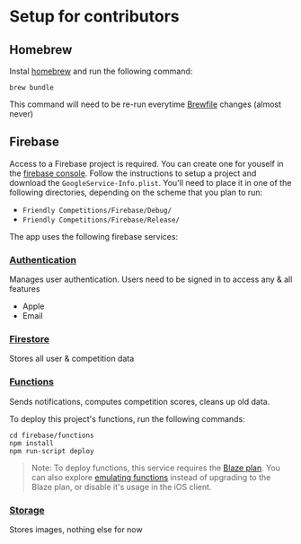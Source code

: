 # Setup for contributors
## Homebrew
Instal [homebrew](https://brew.sh) and run the following command:
```shell
brew bundle
```
This command will need to be re-run everytime [Brewfile](Brewfile) changes (almost never)

## Firebase
Access to a Firebase project is required. You can create one for youself in the [firebase console](https://console.firebase.google.com). Follow the instructions to setup a project and download the `GoogleService-Info.plist`. You'll need to place it in one of the following directories, depending on the scheme that you plan to run:
- `Friendly Competitions/Firebase/Debug/`
- `Friendly Competitions/Firebase/Release/`

The app uses the following firebase services:

### [Authentication](https://firebase.google.com/docs/auth)
Manages user authentication. Users need to be signed in to access any & all features
- Apple
- Email

### [Firestore](https://firebase.google.com/docs/firestore)
Stores all user & competition data

### [Functions](https://firebase.google.com/docs/functions)
Sends notifications, computes competition scores, cleans up old data. 

To deploy this project's functions, run the following commands:
```
cd firebase/functions
npm install
npm run-script deploy
```
> Note: To deploy functions, this service requires the [Blaze plan](https://firebase.google.com/pricing). You can also explore [emulating functions](https://firebase.google.com/docs/functions/get-started#emulate-execution-of-your-functions) instead of upgrading to the Blaze plan, or disable it's usage in the iOS client.

### [Storage](https://firebase.google.com/docs/storage)
Stores images, nothing else for now
